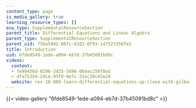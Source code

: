 ```yaml
---
content_type: page
is_media_gallery: true
learning_resource_types: []
ocw_type: SupplementalResourceSection
parent_title: Differential Equations and Linear Algebra
parent_type: SupplementalResourceSection
parent_uid: 75be5942-86fc-6182-0f93-147523356fe2
title: Introduction
uid: 6fde8549-1ede-a094-eb7d-37b45091bd8c
videos:
  content:
  - fe99458d-8296-2d25-5896-064ac250f0ad
  - 4fa75354-2dca-93f0-6e7c-31ac20c42e24
  website: res-18-009-learn-differential-equations-up-close-with-gilbert-strang-and-cleve-moler-fall-2015
---
```



{{< video-gallery "6fde8549-1ede-a094-eb7d-37b45091bd8c" >}}

